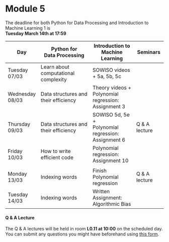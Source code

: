 
# Module 5

The deadline for both Python for Data Processing and Introduction to Machine Learning 1 is<br>**Tuesday March 14th at 17:59**

| Day                | Python for<br>Data Processing        | Introduction to<br>Machine Learning     | Seminars                                    |
|--------------------|--------------------------------------|-----------------------------------------|---------------------------------------------|
| Tuesday<br>07/03   | Learn about computational complexity | SOWISO videos + 5a, 5b, 5c              |                                             |
| Wednesday<br>08/03 | Data structures and their efficiency | Theory videos +<br>Polynomial regression:<br>Assignment 3  |                             |
| Thursday<br>09/03  | Data structures and their efficiency | SOWISO 5d, 5e +<br>Polynomial regression:<br>Assignment 6  | Q & A lecture               |
| Friday<br>10/03    | How to write efficient code          | Polynomial regression:<br>Assignment 10    |                                             |
|                    |                                      |                                            |                                             |
| Monday<br>13/03    | Indexing words                       | Finish Polynomial regression            | Q & A lecture                               |
| Tuesday<br>14/03   | Indexing words                       | Written Assignment:<br>Algorithmic Bias    |                                             |



#### Q & A Lecture

The Q & A lectures will be held in room **L0.11 at 10:00** on the scheduled day. You can submit any questions you might have beforehand using [this form](https://forms.office.com/Pages/ResponsePage.aspx?id=zcrxoIxhA0S5RXb7PWh05ZTDc7biyulCvpu4U-tarWtUMlZYQUlYMFVMREdWRVVPWTNITlIxQlFUTC4u).

